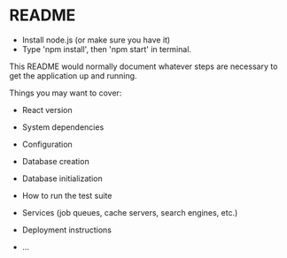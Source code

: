 # README

- Install node.js (or make sure you have it)
- Type 'npm install', then 'npm start' in terminal.

This README would normally document whatever steps are necessary to get the
application up and running.

Things you may want to cover:

- React version

- System dependencies

- Configuration

- Database creation

- Database initialization

- How to run the test suite

- Services (job queues, cache servers, search engines, etc.)

- Deployment instructions

- ...
